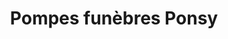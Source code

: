 ---
title: "Pompes funèbres Ponsy"
url: /lunel/pompes-funebres-ponsy/
shop: directeurs de funérailles
---